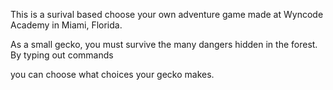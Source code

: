 This is a surival based choose your own adventure game made at Wyncode Academy in Miami, Florida.

As a small gecko, you must survive the many dangers hidden in the forest. By typing out commands

you can choose what choices your gecko makes.
